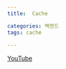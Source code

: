 ```yaml
---
title:  Cache

categories: 백엔드 
tags: cache
 
---
```


  
  
[YouTube](https://www.youtube.com/watch?v=NxFJ-mJdVNQ&t=761s)  
